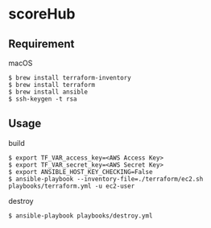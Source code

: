 # scoreHub

## Requirement

macOS
```
$ brew install terraform-inventory
$ brew install terraform
$ brew install ansible
$ ssh-keygen -t rsa
```

## Usage
build
```
$ export TF_VAR_access_key=<AWS Access Key>
$ export TF_VAR_secret_key=<AWS Secret Key>
$ export ANSIBLE_HOST_KEY_CHECKING=False
$ ansible-playbook --inventory-file=./terraform/ec2.sh playbooks/terraform.yml -u ec2-user
```

destroy
```
$ ansible-playbook playbooks/destroy.yml
```
